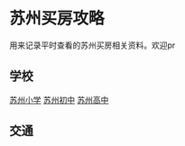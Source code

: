 # 苏州买房攻略

用来记录平时查看的苏州买房相关资料。欢迎pr


## 学校

[苏州小学](https://github.com/Ai01/house-in-suzhou/blob/master/学校/苏州小学.md)
[苏州初中](https://github.com/Ai01/house-in-suzhou/blob/master/学校/苏州初中.md)
[苏州高中](https://github.com/Ai01/house-in-suzhou/blob/master/学校/苏州高中.md)


## 交通
